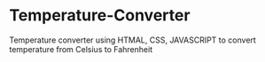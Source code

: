 # Temperature-Converter
Temperature converter using HTMAL, CSS, JAVASCRIPT to convert temperature from Celsius to Fahrenheit

